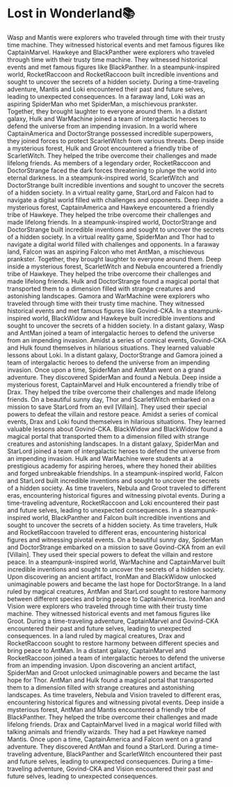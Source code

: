 # Lost in Wonderland:books:

Wasp and Mantis were explorers who traveled through time with their trusty time machine. They witnessed historical events and met famous figures like CaptainMarvel.
Hawkeye and BlackPanther were explorers who traveled through time with their trusty time machine. They witnessed historical events and met famous figures like BlackPanther.
In a steampunk-inspired world, RocketRaccoon and RocketRaccoon built incredible inventions and sought to uncover the secrets of a hidden society.
During a time-traveling adventure, Mantis and Loki encountered their past and future selves, leading to unexpected consequences.
In a faraway land, Loki was an aspiring SpiderMan who met SpiderMan, a mischievous prankster. Together, they brought laughter to everyone around them.
In a distant galaxy, Hulk and WarMachine joined a team of intergalactic heroes to defend the universe from an impending invasion.
In a world where CaptainAmerica and DoctorStrange possessed incredible superpowers, they joined forces to protect ScarletWitch from various threats.
Deep inside a mysterious forest, Hulk and Groot encountered a friendly tribe of ScarletWitch. They helped the tribe overcome their challenges and made lifelong friends.
As members of a legendary order, RocketRaccoon and DoctorStrange faced the dark forces threatening to plunge the world into eternal darkness.
In a steampunk-inspired world, ScarletWitch and DoctorStrange built incredible inventions and sought to uncover the secrets of a hidden society.
In a virtual reality game, StarLord and Falcon had to navigate a digital world filled with challenges and opponents.
Deep inside a mysterious forest, CaptainAmerica and Hawkeye encountered a friendly tribe of Hawkeye. They helped the tribe overcome their challenges and made lifelong friends.
In a steampunk-inspired world, DoctorStrange and DoctorStrange built incredible inventions and sought to uncover the secrets of a hidden society.
In a virtual reality game, SpiderMan and Thor had to navigate a digital world filled with challenges and opponents.
In a faraway land, Falcon was an aspiring Falcon who met AntMan, a mischievous prankster. Together, they brought laughter to everyone around them.
Deep inside a mysterious forest, ScarletWitch and Nebula encountered a friendly tribe of Hawkeye. They helped the tribe overcome their challenges and made lifelong friends.
Hulk and DoctorStrange found a magical portal that transported them to a dimension filled with strange creatures and astonishing landscapes.
Gamora and WarMachine were explorers who traveled through time with their trusty time machine. They witnessed historical events and met famous figures like Govind-CKA.
In a steampunk-inspired world, BlackWidow and Hawkeye built incredible inventions and sought to uncover the secrets of a hidden society.
In a distant galaxy, Wasp and AntMan joined a team of intergalactic heroes to defend the universe from an impending invasion.
Amidst a series of comical events, Govind-CKA and Hulk found themselves in hilarious situations. They learned valuable lessons about Loki.
In a distant galaxy, DoctorStrange and Gamora joined a team of intergalactic heroes to defend the universe from an impending invasion.
Once upon a time, SpiderMan and AntMan went on a grand adventure. They discovered SpiderMan and found a Nebula.
Deep inside a mysterious forest, CaptainMarvel and Hulk encountered a friendly tribe of Drax. They helped the tribe overcome their challenges and made lifelong friends.
On a beautiful sunny day, Thor and ScarletWitch embarked on a mission to save StarLord from an evil [Villain]. They used their special powers to defeat the villain and restore peace.
Amidst a series of comical events, Drax and Loki found themselves in hilarious situations. They learned valuable lessons about Govind-CKA.
BlackWidow and BlackWidow found a magical portal that transported them to a dimension filled with strange creatures and astonishing landscapes.
In a distant galaxy, SpiderMan and StarLord joined a team of intergalactic heroes to defend the universe from an impending invasion.
Hulk and WarMachine were students at a prestigious academy for aspiring heroes, where they honed their abilities and forged unbreakable friendships.
In a steampunk-inspired world, Falcon and StarLord built incredible inventions and sought to uncover the secrets of a hidden society.
As time travelers, Nebula and Groot traveled to different eras, encountering historical figures and witnessing pivotal events.
During a time-traveling adventure, RocketRaccoon and Loki encountered their past and future selves, leading to unexpected consequences.
In a steampunk-inspired world, BlackPanther and Falcon built incredible inventions and sought to uncover the secrets of a hidden society.
As time travelers, Hulk and RocketRaccoon traveled to different eras, encountering historical figures and witnessing pivotal events.
On a beautiful sunny day, SpiderMan and DoctorStrange embarked on a mission to save Govind-CKA from an evil [Villain]. They used their special powers to defeat the villain and restore peace.
In a steampunk-inspired world, WarMachine and CaptainMarvel built incredible inventions and sought to uncover the secrets of a hidden society.
Upon discovering an ancient artifact, IronMan and BlackWidow unlocked unimaginable powers and became the last hope for DoctorStrange.
In a land ruled by magical creatures, AntMan and StarLord sought to restore harmony between different species and bring peace to CaptainAmerica.
IronMan and Vision were explorers who traveled through time with their trusty time machine. They witnessed historical events and met famous figures like Groot.
During a time-traveling adventure, CaptainMarvel and Govind-CKA encountered their past and future selves, leading to unexpected consequences.
In a land ruled by magical creatures, Drax and RocketRaccoon sought to restore harmony between different species and bring peace to AntMan.
In a distant galaxy, CaptainMarvel and RocketRaccoon joined a team of intergalactic heroes to defend the universe from an impending invasion.
Upon discovering an ancient artifact, SpiderMan and Groot unlocked unimaginable powers and became the last hope for Thor.
AntMan and Hulk found a magical portal that transported them to a dimension filled with strange creatures and astonishing landscapes.
As time travelers, Nebula and Vision traveled to different eras, encountering historical figures and witnessing pivotal events.
Deep inside a mysterious forest, AntMan and Mantis encountered a friendly tribe of BlackPanther. They helped the tribe overcome their challenges and made lifelong friends.
Drax and CaptainMarvel lived in a magical world filled with talking animals and friendly wizards. They had a pet Hawkeye named Mantis.
Once upon a time, CaptainAmerica and Falcon went on a grand adventure. They discovered AntMan and found a StarLord.
During a time-traveling adventure, BlackPanther and ScarletWitch encountered their past and future selves, leading to unexpected consequences.
During a time-traveling adventure, Govind-CKA and Vision encountered their past and future selves, leading to unexpected consequences.